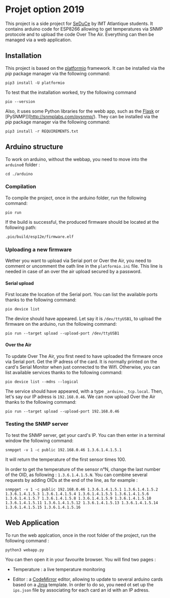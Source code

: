 # Projet option 2019

This project is a side project for [SeDuCe]([platformio](https://platformio.org/install/cli)) by IMT Atlantique students.
It contains arduino code for ESP8266 allowing to get temperatures via SNMP protocole and to upload the code Over The Air. Everything can then be managed via a web application.

## Installation

This project is based on the [platformio](https://platformio.org/install/cli) framework. It can be installed via the *pip* package manager via the following command:

```shell
pip3 install -U platformio
```

To test that the installation worked, try the following command
```shell
pio --version
```

Also, it uses some Python libraries for the webb app, such as the [Flask](https://flask.palletsprojects.com/en/1.1.x/) or [PySNMP]](http://snmplabs.com/pysnmp/). They can be installed via the *pip* package manager via the following command:

```shell
pip3 install -r REQUIREMENTS.txt
```


## Arduino structure

To work on arduino, without the webbap, you need to move into the `arduino`é folder :

```shell
cd ./arduino
```

### Compilation

To compile the project, once in the arduino folder, run the following command:

```shell
pio run
```

If the build is successful, the produced firmware should be located at the following path:

```shell
.pio/build/esp12e/firmware.elf
```

### Uploading a new firmware

Wether you want to upload via Serial port or Over the Air, you need to comment or uncomment the oath line in the `platformio.ini` file. This line is needed in case of an over the air upload secured by a password.

#### Serial upload
First locate the location of the Serial port. You can list the available ports thanks to the following command:

```shell
pio device list
```

The device should have appeared. Let say it is `/dev/ttyUSB1`, to upload the firmware on the arduino, run the following command:

```shell
pio run --target upload --upload-port /dev/ttyUSB1
```
#### Over the Air
To update Over The Air, you first need to have uploaded the firmware once via Serial port.
Get the IP adress of the card. It is normally printed on the card's Serial Monitor when just connected to the Wifi. Otherwise, you can list available services thanks to the following command:

```shell
pio device list --mdns --logical
```

The service should have appeared, with a type `_arduino._tcp.local`. Then, let's say our IP adress is `192.168.0.46`. We can now upload Over the Air thanks to the following command:

```shell
pio run --target upload --upload-port 192.168.0.46
```

### Testing the SNMP server

To test the SNMP server, get your card's IP. You can then enter in a terminal window the following command:

```shell
snmpget -v 1 -c public 192.168.0.46 1.3.6.1.4.1.5.1
```

It will return the temperature of the first sensor times 100.

In order to get the temperature of the sensor n°N, change the last number of the OID, as following : `1.3.6.1.4.1.5.N`. You can combine several requests by adding OIDs at the end of the line, as for example :

```shell
snmpget -v 1 -c public 192.168.0.46 1.3.6.1.4.1.5.1 1.3.6.1.4.1.5.2 1.3.6.1.4.1.5.3 1.3.6.1.4.1.5.4 1.3.6.1.4.1.5.5 1.3.6.1.4.1.5.6 1.3.6.1.4.1.5.7 1.3.6.1.4.1.5.8 1.3.6.1.4.1.5.9 1.3.6.1.4.1.5.10 1.3.6.1.4.1.5.11 1.3.6.1.4.1.5.12 1.3.6.1.4.1.5.13 1.3.6.1.4.1.5.14 1.3.6.1.4.1.5.15 1.3.6.1.4.1.5.16
```


## Web Application

To run the web applcation, once in the root folder of the project, run the following command : 

```shell
python3 webapp.py
```

You can then open it in your favourite browser.
You will find two pages :

- Temperature : a live temperature monitoring

- Editor : a [CodeMirror](https://codemirror.net/) editor, allowing to update to several arduino cards based on a [Jinja](https://jinja.palletsprojects.com/en/2.11.x/) template. In order to do so, you need ot set up the `ips.json` file by associating for each card an id with an IP adress.

